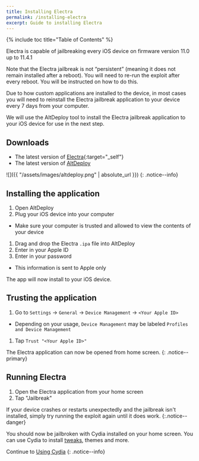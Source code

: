 ```yaml
---
title: Installing Electra
permalink: /installing-electra
excerpt: Guide to installing Electra
---
```


{% include toc title="Table of Contents" %}

Electra is capable of jailbreaking every iOS device on firmware version 11.0 up to 11.4.1

Note that the Electra jailbreak is not “persistent” (meaning it does not remain installed after a reboot). You will need to re-run the exploit after every reboot. You will be instructed on how to do this.

Due to how custom applications are installed to the device, in most cases you will need to reinstall the Electra jailbreak application to your device every 7 days from your computer.

We will use the AltDeploy tool to install the Electra jailbreak application to your iOS device for use in the next step.

## Downloads

- The latest version of [Electra](https://coolstar.org/electra/){:target="_self"}
- The latest version of [AltDeploy](https://github.com/pixelomer/AltDeploy/releases)

![]({{ "/assets/images/altdeploy.png" | absolute_url }})
{: .notice--info}

## Installing the application

1. Open AltDeploy
1. Plug your iOS device into your computer
  - Make sure your computer is trusted and allowed to view the contents of your device
1. Drag and drop the Electra `.ipa` file into AltDeploy
1. Enter in your Apple ID
1. Enter in your password
  - This information is sent to Apple only

The app will now install to your iOS device.

## Trusting the application

1. Go to `Settings` -> `General` -> `Device Management` -> `<Your Apple ID>`
  - Depending on your usage, `Device Management` may be labeled `Profiles and Device Management`
1. Tap `Trust "<Your Apple ID>"`

The Electra application can now be opened from home screen.
{: .notice--primary}

## Running Electra

1. Open the Electra application from your home screen
1. Tap "Jailbreak"

If your device crashes or restarts unexpectedly and the jailbreak isn't installed, simply try running the exploit again until it does work.
{:.notice--danger}

You should now be jailbroken with Cydia installed on your home screen. You can use Cydia to install [tweaks](faq#tweaks), themes and more.

Continue to [Using Cydia](using-cydia)
{: .notice--info}
